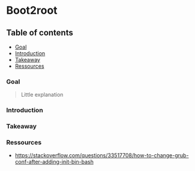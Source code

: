 # Boot2root

## Table of contents
* [Goal](#Goal)
* [Introduction](#Introduction)
* [Takeaway](#Takeaway)
* [Ressources](#Ressources)

### Goal
>  Little explanation


### Introduction
>

### Takeaway


### Ressources
* https://stackoverflow.com/questions/33517708/how-to-change-grub-conf-after-adding-init-bin-bash
